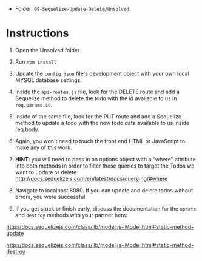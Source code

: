 - Folder: `09-Sequelize-Update-Delete/Unsolved`.

# Instructions

1. Open the Unsolved folder

2. Run `npm install`

3. Update the `config.json` file's development object with your own local MYSQL database settings.

4. Inside the `api-routes.js` file, look for the DELETE route and add a Sequelize method to delete the todo with the id available to us in `req.params.id`.

5. Inside of the same file, look for the PUT route and add a Sequelize method to update a todo with the new todo data available to us inside req.body.

6. Again, you won't need to touch the front end HTML or JavaScript to make any of this work.

7. **HINT**: you will need to pass in an options object with a "where" attribute into both methods in order to filter these queries to target the Todos we want to update or delete.
   <http://docs.sequelizejs.com/en/latest/docs/querying/#where>

8. Navigate to localhost:8080. If you can update and delete todos without errors, you were successful.

9. If you get stuck or finish early, discuss the documentation for the `update` and `destroy` methods with your partner here:

<http://docs.sequelizejs.com/class/lib/model.js~Model.html#static-method-update>

<http://docs.sequelizejs.com/class/lib/model.js~Model.html#static-method-destroy>
